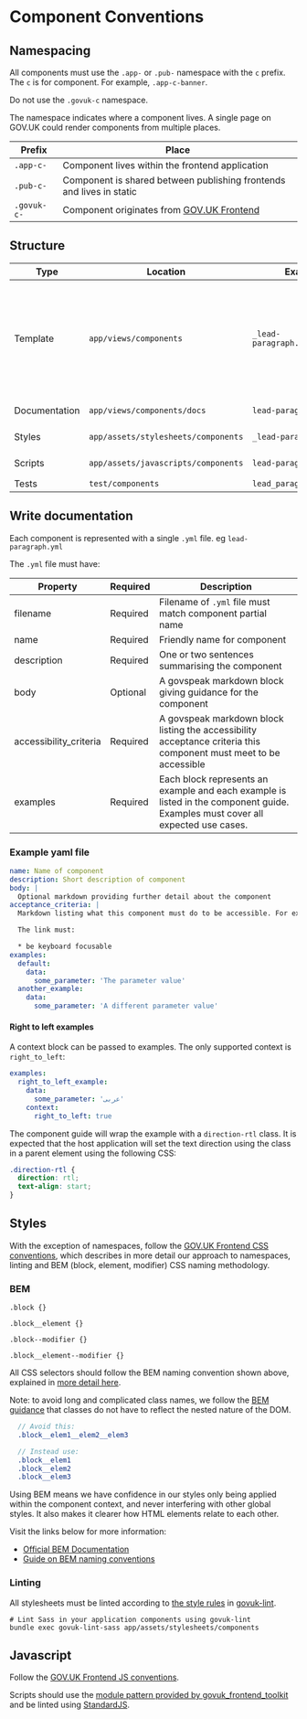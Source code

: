 # Component Conventions

## Namespacing

All components must use the `.app-` or `.pub-` namespace with the `c` prefix. The `c` is for component. For example, `.app-c-banner`.

Do not use the `.govuk-c` namespace.

The namespace indicates where a component lives. A single page on GOV.UK could render components from multiple places.

| Prefix | Place |
| -- | -- |
| `.app-c-` | Component lives within the frontend application |
| `.pub-c-` | Component is shared between publishing frontends and lives in static |
| `.govuk-c-` | Component originates from [GOV.UK Frontend](https://github.com/alphagov/govuk-frontend) |

## Structure

| Type | Location | Example | Description |
| -- | -- | -- | -- |
| Template | `app/views/components` | `_lead-paragraph.html.erb` | The template logic and markup. The template defines the component’s API. Filename must begin with an underscore. |
| Documentation | `app/views/components/docs` | `lead-paragraph.yml` | [Describes the component](#write-documentation) |
| Styles | `app/assets/stylesheets/components` | `_lead-paragraph.scss` | [Component styles](#styles) |
| Scripts | `app/assets/javascripts/components` | `lead-paragraph.js` | [Javascript enhancements](#javascript) |
| Tests | `test/components` | `lead_paragraph_test.rb` | Unit tests |

## Write documentation

Each component is represented with a single `.yml` file. eg `lead-paragraph.yml`

The `.yml` file must have:

| Property | Required | Description |
| -- | -- | -- |
| filename | Required | Filename of `.yml` file must match component partial name |
| name | Required | Friendly name for component |
| description | Required | One or two sentences summarising the component
| body | Optional | A govspeak markdown block giving guidance for the component |
| accessibility_criteria | Required | A govspeak markdown block listing the accessibility acceptance criteria this component must meet to be accessible |
| examples | Required | Each block represents an example and each example is listed in the component guide. Examples must cover all expected use cases. |

### Example yaml file

```yaml
name: Name of component
description: Short description of component
body: |
  Optional markdown providing further detail about the component
acceptance_criteria: |
  Markdown listing what this component must do to be accessible. For example:

  The link must:

  * be keyboard focusable
examples:
  default:
    data:
      some_parameter: 'The parameter value'
  another_example:
    data:
      some_parameter: 'A different parameter value'
```

#### Right to left examples

A context block can be passed to examples. The only supported context is `right_to_left`:

```yaml
examples:
  right_to_left_example:
    data:
      some_parameter: 'عربى'
    context:
      right_to_left: true
```

The component guide will wrap the example with a `direction-rtl` class. It is expected that the host application will set the text direction using the class in a parent element using the following CSS:

```css
.direction-rtl {
  direction: rtl;
  text-align: start;
}
```

## Styles

With the exception of namespaces, follow the [GOV.UK Frontend CSS conventions](https://github.com/alphagov/govuk-frontend/blob/master/docs/coding-standards/css.md), which describes in more detail our approach to namespaces, linting and BEM (block, element, modifier) CSS naming methodology.

### BEM
`.block {}`

`.block__element {}`

`.block--modifier {}`

`.block__element--modifier {}`

All CSS selectors should follow the BEM naming convention shown above, explained in [more detail here](https://github.com/alphagov/govuk-frontend/blob/master/docs/coding-standards/css.md#bem).

Note: to avoid long and complicated class names, we follow the [BEM guidance](http://getbem.com/faq/#css-nested-elements) that classes do not have to reflect the nested nature of the DOM.

```scss
  // Avoid this:
  .block__elem1__elem2__elem3

  // Instead use:
  .block__elem1
  .block__elem2
  .block__elem3
```

Using BEM means we have confidence in our styles only being applied within the component context, and never interfering with other global styles. It also makes it clearer how HTML elements relate to each other.

Visit the links below for more information:

* [Official BEM Documentation](https://en.bem.info/methodology/naming-convention/#css-selector-naming-convention)
* [Guide on BEM naming conventions](https://webdesign.tutsplus.com/articles/an-introduction-to-the-bem-methodology--cms-19403)

### Linting
All stylesheets must be linted according to [the style rules](https://github.com/alphagov/govuk-lint/blob/master/configs/scss_lint/gds-sass-styleguide.yml) in [govuk-lint](https://github.com/alphagov/govuk-lint).

```
# Lint Sass in your application components using govuk-lint
bundle exec govuk-lint-sass app/assets/stylesheets/components
```

## Javascript

Follow the [GOV.UK Frontend JS conventions](https://github.com/alphagov/govuk-frontend/blob/master/docs/coding-standards/js.md).

Scripts should use the [module pattern provided by govuk_frontend_toolkit](https://github.com/alphagov/govuk_frontend_toolkit/blob/master/docs/javascript.md#modules) and be linted using [StandardJS](https://standardjs.com/).
